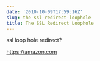 ```yaml
---
date: '2010-10-09T17:59:16Z'
slug: the-ssl-redirect-loophole
title: The SSL Redirect Loophole
---
```



ssl loop hole redirect?

https://amazon.com
